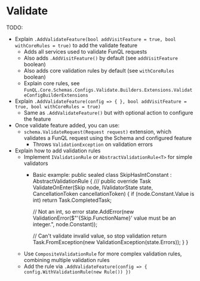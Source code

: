 ﻿# Validate

TODO:

- Explain `.AddValidateFeature(bool addVisitFeature = true, bool withCoreRules = true)` to add the validate feature
    - Adds all services used to validate FunQL requests
    - Also adds `.AddVisitFeature()` by default (see `addVisitFeature` boolean)
    - Also adds core validation rules by default (see `withCoreRules` boolean)
    - Explain core rules, see `FunQL.Core.Schemas.Configs.Validate.Builders.Extensions.ValidateConfigBuilderExtensions`
- Explain `.AddValidateFeature(config => { }, bool addVisitFeature = true, bool withCoreRules = true)`
    - Same as `.AddValidateFeature()` but with optional action to configure the feature
- Once validate feature added, you can use:
    - `schema.ValidateRequest(Request request)` extension, which validates a FunQL request using the Schema and configured
      feature
      - Throws `ValidationException` on validation errors
- Explain how to add validation rules
  - Implement `IValidationRule` or `AbstractValidationRule<T>` for simple validators
    - Basic example:
      public sealed class SkipHasIntConstant : AbstractValidationRule<Skip>
      {
      /// <inheritdoc/>
      public override Task ValidateOnEnter(Skip node, IValidatorState state, CancellationToken cancellationToken)
      {
      if (node.Constant.Value is int)
      return Task.CompletedTask;

      // Not an int, so error
      state.AddError(new ValidationError($"'{Skip.FunctionName}' value must be an integer.", node.Constant));

      // Can't validate invalid value, so stop validation
      return Task.FromException(new ValidationException(state.Errors));
      }
      }
  - Use `CompositeValidationRule` for more complex validation rules, combining multiple validation rules
  - Add the rule via `.AddValidateFeature(config => { config.WithValidationRule(new Rule()) })`